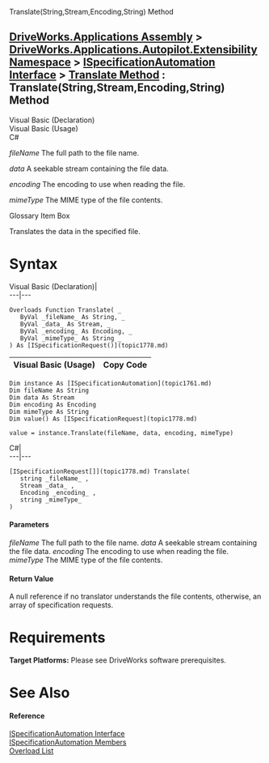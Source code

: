 Translate(String,Stream,Encoding,String) Method   
  
[DriveWorks.Applications Assembly](topic13.md) > [DriveWorks.Applications.Autopilot.Extensibility Namespace](topic1633.md) > [ISpecificationAutomation Interface](topic1761.md) > [Translate Method](topic1768.md) : Translate(String,Stream,Encoding,String) Method  
---  
  
Visual Basic (Declaration)    
Visual Basic (Usage)    
C# 

_fileName_
    The full path to the file name.

_data_
    A seekable stream containing the file data.

_encoding_
    The encoding to use when reading the file.

_mimeType_
    The MIME type of the file contents.

Glossary Item Box

Translates the data in the specified file. 

# Syntax

Visual Basic (Declaration)|   
---|---  
      
    
    Overloads Function Translate( _
       ByVal _fileName_ As String, _
       ByVal _data_ As Stream, _
       ByVal _encoding_ As Encoding, _
       ByVal _mimeType_ As String _
    ) As [ISpecificationRequest()](topic1778.md)  
  
Visual Basic (Usage)| Copy Code  
---|---  
      
    
    Dim instance As [ISpecificationAutomation](topic1761.md)
    Dim fileName As String
    Dim data As Stream
    Dim encoding As Encoding
    Dim mimeType As String
    Dim value() As [ISpecificationRequest](topic1778.md)
     
    value = instance.Translate(fileName, data, encoding, mimeType)  
  
C#|   
---|---  
      
    
    [ISpecificationRequest[]](topic1778.md) Translate( 
       string _fileName_ ,
       Stream _data_ ,
       Encoding _encoding_ ,
       string _mimeType_
    )  
  
#### Parameters

 _fileName_
    The full path to the file name.
_data_
    A seekable stream containing the file data.
_encoding_
    The encoding to use when reading the file.
_mimeType_
    The MIME type of the file contents.

#### Return Value

A null reference if no translator understands the file contents, otherwise, an array of specification requests.

# Requirements

**Target Platforms:** Please see DriveWorks software prerequisites.

# See Also

#### Reference

[ISpecificationAutomation Interface](topic1761.md)   
[ISpecificationAutomation Members](topic1762.md)   
[Overload List](topic1768.md)


